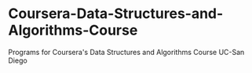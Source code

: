 # Coursera-Data-Structures-and-Algorithms-Course
Programs for Coursera's Data Structures and Algorithms Course UC-San Diego
